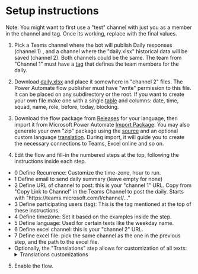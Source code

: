 # Setup instructions
Note: You might want to first use a "test" channel with just you as a member in the channel and tag. Once its working, replace with the final values.

1. Pick a Teams channel where the bot will publish Daily responses (channel 1) , and a channel where the "daily.xlsx" historical data will be saved (channel 2). Both channels could be the same. The team from "Channel 1" must have a [tag](https://support.microsoft.com/en-us/office/using-tags-in-microsoft-teams-667bd56f-32b8-4118-9a0b-56807c96d91e) that defines the team members for the daily.
   
2. Download [daily.xlsx](https://github.com/zmandel/dailybot/blob/main/setup/daily.xlsx) and place it somewhere in "channel 2" files. The Power Automate flow publisher must have "write" permission to this file. It can be placed on any subdirectory or the root. If you want to create your own file make one with a single [table](https://support.microsoft.com/en-us/office/overview-of-excel-tables-7ab0bb7d-3a9e-4b56-a3c9-6c94334e492c) and columns: date, time, squad, name, role, before, today, blocking.
   
3.  Download the flow package from [Releases](https://github.com/zmandel/dailybot/releases) for your language, then import it from Microsoft Power Automate [Import Package](https://learn.microsoft.com/en-us/power-automate/export-import-flow-non-solution#import-a-flow). You may also generate your own "zip" package using the [source](https://github.com/zmandel/dailybot/tree/main/flow) and an optional custom language [translation](https://github.com/zmandel/dailybot/tree/main/translations). During import, it will guide you to create the necessary connections to Teams, Excel online and so on. 
   
4.  Edit the flow and fill-in the numbered steps at the top, following the instructions inside each step.
   - 0 Define Recurrence: Customize the time-zone, hour to run.
   - 1 Define email to send daily summary (leave empty for none)
   - 2 Define URL of channel to post: this is your "channel 1" URL. Copy from "Copy Link to Channel" in the Teams Channel to post the daily. Starts with "https<span>://teams.microsoft.com/l/channel/..."
   - 3 Define participating users (tag): This is the tag mentioned at the top of these instructions.
   - 4 Define timezone: Set it based on the examples inside the step.
   - 5 Define language: Used for certain texts like the weekday name.
   - 6 Define excel channel:  this is your "channel 2" URL.
   - 7 Define excel file: pick the same channel as the one in the previous step, and the path to the excel file.
   - Optionally, the "Translations" step allows for customization of all texts:
     <details><summary>Translations customizations</summary>
     - deadlineAlert, obligatoryFieldError, Obligatory, achievedBeforeQuestion, goalsTodayQuestion, placeholderBlocking, blockersQuestion, sendButton: For the "Daily" form sent to each team member.<br>
     - thankyouAfterSend, expiredTimeAlertPre, expiredTimeAlertMiddleLink, expiredTimeAlertPost: For the reply after the user sends the form.<br>
     - achievedBeforeTitle, goalsTodayTitle, blockersTitle: For the post the bot makes for each filled form.<br>
     - replyToUserPre, replyToUserLink, replyToUserPost: For the bot reply to the user, listing their post link and goals for today.<br>
     - nameField: For the name column in the table posted to the channel.<br>
     - prefixNothing: prefix text for detecting single-words in "blockers" that should be ignored, like "none", "ning" (for ninguno/ningun/ninguna in spanish) etc.<br>
     </details>
5. Enable the flow.
